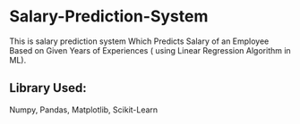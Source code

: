 # Salary-Prediction-System
This is salary prediction system Which Predicts Salary of an Employee Based on Given Years of Experiences ( using Linear Regression Algorithm in ML).

## Library Used:

Numpy, Pandas, Matplotlib, Scikit-Learn




